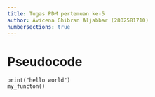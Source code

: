```yaml
---
title: Tugas PDM pertemuan ke-5
author: Avicena Ghibran Aljabbar (2802581710)
numbersections: true
---
```

# Pseudocode
```{.numberLines}
print("hello world")
my_functon()
```
